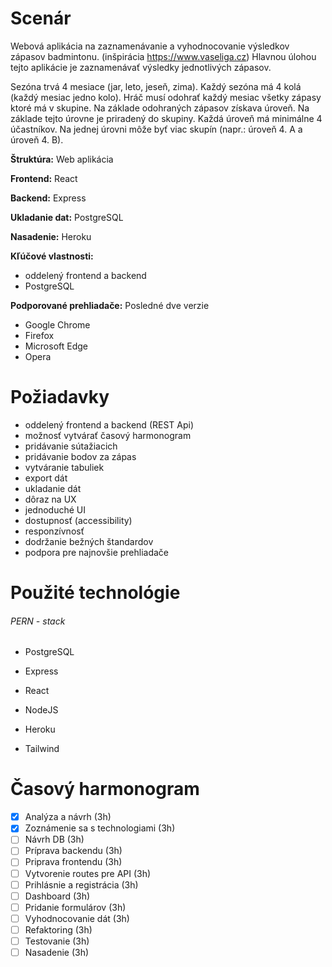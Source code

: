 # Scenár

Webová aplikácia na zaznamenávanie a vyhodnocovanie výsledkov zápasov badmintonu. (inšpirácia https://www.vaseliga.cz)
Hlavnou úlohou tejto aplikácie je zaznamenávať výsledky jednotlivých zápasov.

Sezóna trvá 4 mesiace (jar, leto, jeseň, zima). Každý sezóna má 4 kolá (každý mesiac jedno kolo). Hráč musí odohrať každý mesiac všetky zápasy ktoré má v skupine. Na základe odohraných zápasov získava úroveň. Na základe tejto úrovne je priradený do skupiny. Každá úroveň má minimálne 4 účastníkov.  Na jednej úrovni môže byť viac skupín (napr.: úroveň 4. A a úroveň 4. B). 


**Štruktúra:** Web aplikácia

**Frontend:** React

**Backend:** Express

**Ukladanie dat:** PostgreSQL

**Nasadenie:** Heroku

**Kľúčové vlastnosti:**
- oddelený frontend a backend
- PostgreSQL

**Podporované prehliadače:** Posledné dve verzie
- Google Chrome
- Firefox
- Microsoft Edge
- Opera


# Požiadavky

- oddelený frontend a backend (REST Api)
- možnosť vytvárať časový harmonogram
- pridávanie sútažiacich
- pridávanie bodov za zápas
- vytváranie tabuliek
- export dát
- ukladanie dát
- dôraz na UX
- jednoduché UI
- dostupnosť (accessibility)
- responzívnosť
- dodržanie bežných štandardov
- podpora pre najnovšie prehliadače


# Použité technológie

###### PERN - stack
- PostgreSQL
- Express
- React
- NodeJS

- Heroku
- Tailwind


# Časový harmonogram

- [x] Analýza a návrh (3h)
- [x] Zoznámenie sa s technologiami (3h)
- [ ] Návrh DB (3h)
- [ ] Príprava backendu (3h)
- [ ] Priprava frontendu (3h)
- [ ] Vytvorenie routes pre API (3h)
- [ ] Prihlásnie a registrácia (3h)
- [ ] Dashboard (3h)
- [ ] Pridanie formulárov (3h)
- [ ] Vyhodnocovanie dát (3h)
- [ ] Refaktoring (3h)
- [ ] Testovanie (3h)
- [ ] Nasadenie (3h)